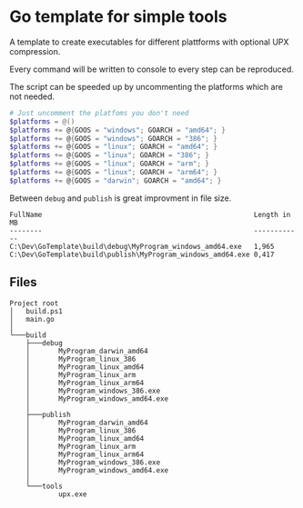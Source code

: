 #  Go template for simple tools

A template to create executables for different plattforms with optional UPX compression.

Every command will be written to console to every step can be reproduced.

The script can be speeded up by uncommenting the platforms which are not needed.

```powershell
# Just uncomment the platfoms you don't need
$platforms = @()
$platforms += @{GOOS = "windows"; GOARCH = "amd64"; }
$platforms += @{GOOS = "windows"; GOARCH = "386"; }
$platforms += @{GOOS = "linux"; GOARCH = "amd64"; }
$platforms += @{GOOS = "linux"; GOARCH = "386"; }
$platforms += @{GOOS = "linux"; GOARCH = "arm"; }
$platforms += @{GOOS = "linux"; GOARCH = "arm64"; }
$platforms += @{GOOS = "darwin"; GOARCH = "amd64"; }
```

Between `debug` and `publish` is great improvment in file size.

```
FullName                                                    Length in MB
--------                                                    ------------
C:\Dev\GoTemplate\build\debug\MyProgram_windows_amd64.exe   1,965
C:\Dev\GoTemplate\build\publish\MyProgram_windows_amd64.exe 0,417
```

## Files

```plain
Project root
│   build.ps1
│   main.go
│
└───build
    ├───debug
    │       MyProgram_darwin_amd64
    │       MyProgram_linux_386
    │       MyProgram_linux_amd64
    │       MyProgram_linux_arm
    │       MyProgram_linux_arm64
    │       MyProgram_windows_386.exe
    │       MyProgram_windows_amd64.exe
    │
    ├───publish
    │       MyProgram_darwin_amd64
    │       MyProgram_linux_386
    │       MyProgram_linux_amd64
    │       MyProgram_linux_arm
    │       MyProgram_linux_arm64
    │       MyProgram_windows_386.exe
    │       MyProgram_windows_amd64.exe
    │
    └───tools
            upx.exe
```
